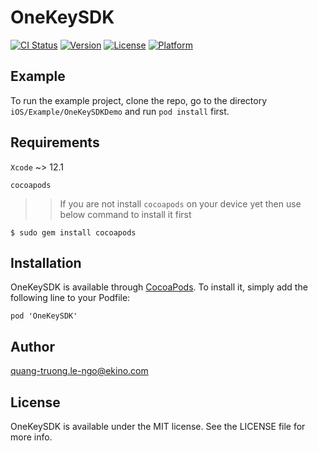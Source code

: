 # OneKeySDK

[![CI Status](https://img.shields.io/travis/quangtruong4688@gmail.com/OneKeySDK.svg?style=flat)](https://travis-ci.org/quangtruong4688@gmail.com/OneKeySDK)
[![Version](https://img.shields.io/cocoapods/v/OneKeySDK.svg?style=flat)](https://cocoapods.org/pods/OneKeySDK)
[![License](https://img.shields.io/cocoapods/l/OneKeySDK.svg?style=flat)](https://cocoapods.org/pods/OneKeySDK)
[![Platform](https://img.shields.io/cocoapods/p/OneKeySDK.svg?style=flat)](https://cocoapods.org/pods/OneKeySDK)

## Example

To run the example project, clone the repo, go to the directory `iOS/Example/OneKeySDKDemo` and run `pod install` first.

## Requirements

`Xcode` ~> 12.1

`cocoapods`

> > If you are not install `cocoapods` on your device yet then use below command to install it first

```
$ sudo gem install cocoapods
```

## Installation

OneKeySDK is available through [CocoaPods](https://cocoapods.org). To install
it, simply add the following line to your Podfile:

```
pod 'OneKeySDK'
```

## Author

quang-truong.le-ngo@ekino.com

## License

OneKeySDK is available under the MIT license. See the LICENSE file for more info.
